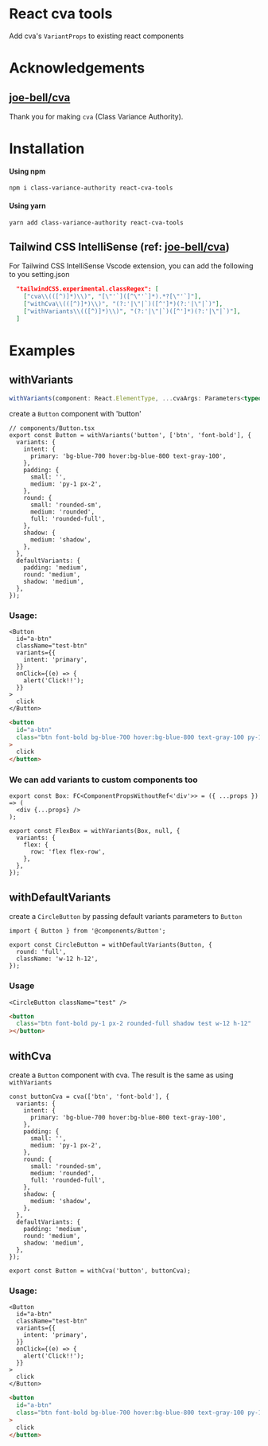 # React cva tools

Add cva's `VariantProps` to existing react components

# Acknowledgements

## [joe-bell/cva](https://github.com/joe-bell/cva)

Thank you for making `cva` (Class Variance Authority).

# Installation

#### Using npm

```
npm i class-variance-authority react-cva-tools
```

#### Using yarn

```
yarn add class-variance-authority react-cva-tools
```

## Tailwind CSS IntelliSense (ref: [joe-bell/cva](https://github.com/joe-bell/cva#tailwind-css-intellisense))

For Tailwind CSS IntelliSense Vscode extension, you can add the following to you setting.json

```json
  "tailwindCSS.experimental.classRegex": [
    ["cva\\(([^)]*)\\)", "[\"'`]([^\"'`]*).*?[\"'`]"],
    ["withCva\\(([^)]*)\\)", "(?:'|\"|`)([^']*)(?:'|\"|`)"],
    ["withVariants\\(([^)]*)\\)", "(?:'|\"|`)([^']*)(?:'|\"|`)"],
  ]
```

# Examples

## withVariants

```ts
withVariants(component: React.ElementType, ...cvaArgs: Parameters<typeof cva>)
```

create a `Button` component with 'button'

```tsx
// components/Button.tsx
export const Button = withVariants('button', ['btn', 'font-bold'], {
  variants: {
    intent: {
      primary: 'bg-blue-700 hover:bg-blue-800 text-gray-100',
    },
    padding: {
      small: '',
      medium: 'py-1 px-2',
    },
    round: {
      small: 'rounded-sm',
      medium: 'rounded',
      full: 'rounded-full',
    },
    shadow: {
      medium: 'shadow',
    },
  },
  defaultVariants: {
    padding: 'medium',
    round: 'medium',
    shadow: 'medium',
  },
});
```

### Usage:

```tsx
<Button
  id="a-btn"
  className="test-btn"
  variants={{
    intent: 'primary',
  }}
  onClick={(e) => {
    alert('Click!!');
  }}
>
  click
</Button>
```

```html
<button
  id="a-btn"
  class="btn font-bold bg-blue-700 hover:bg-blue-800 text-gray-100 py-1 px-2 rounded shadow test-btn"
>
  click
</button>
```

### We can add variants to custom components too

```tsx
export const Box: FC<ComponentPropsWithoutRef<'div'>> = ({ ...props }) => (
  <div {...props} />
);

export const FlexBox = withVariants(Box, null, {
  variants: {
    flex: {
      row: 'flex flex-row',
    },
  },
});
```

## withDefaultVariants

create a `CircleButton` by passing default variants parameters to `Button`

```tsx
import { Button } from '@components/Button';

export const CircleButton = withDefaultVariants(Button, {
  round: 'full',
  className: 'w-12 h-12',
});
```

### Usage

```tsx
<CircleButton className="test" />
```

```html
<button
  class="btn font-bold py-1 px-2 rounded-full shadow test w-12 h-12"
></button>
```

## withCva

create a `Button` component with cva. The result is the same as using `withVariants`

```tsx
const buttonCva = cva(['btn', 'font-bold'], {
  variants: {
    intent: {
      primary: 'bg-blue-700 hover:bg-blue-800 text-gray-100',
    },
    padding: {
      small: '',
      medium: 'py-1 px-2',
    },
    round: {
      small: 'rounded-sm',
      medium: 'rounded',
      full: 'rounded-full',
    },
    shadow: {
      medium: 'shadow',
    },
  },
  defaultVariants: {
    padding: 'medium',
    round: 'medium',
    shadow: 'medium',
  },
});

export const Button = withCva('button', buttonCva);
```

### Usage:

```tsx
<Button
  id="a-btn"
  className="test-btn"
  variants={{
    intent: 'primary',
  }}
  onClick={(e) => {
    alert('Click!!');
  }}
>
  click
</Button>
```

```html
<button
  id="a-btn"
  class="btn font-bold bg-blue-700 hover:bg-blue-800 text-gray-100 py-1 px-2 rounded shadow test-btn"
>
  click
</button>
```
